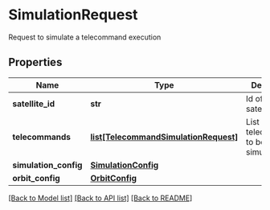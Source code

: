 # SimulationRequest

Request to simulate a telecommand execution

## Properties
Name | Type | Description | Notes
------------ | ------------- | ------------- | -------------
**satellite_id** | **str** | Id of the satellite | 
**telecommands** | [**list[TelecommandSimulationRequest]**](TelecommandSimulationRequest.md) | List of telecommands to be simulated | 
**simulation_config** | [**SimulationConfig**](SimulationConfig.md) |  | [optional] 
**orbit_config** | [**OrbitConfig**](OrbitConfig.md) |  | [optional] 

[[Back to Model list]](../README.md#documentation-for-models) [[Back to API list]](../README.md#documentation-for-api-endpoints) [[Back to README]](../README.md)


